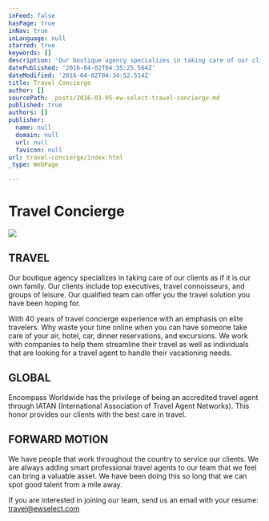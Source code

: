 ```yaml
---
inFeed: false
hasPage: true
inNav: true
inLanguage: null
starred: true
keywords: []
description: 'Our boutique agency specializes in taking care of our clients as if it is our own family. Our clients include top executives, travel connoisseurs, and groups of leisure. Our qualified team can offer you the travel solution you have been hoping for.'
datePublished: '2016-04-02T04:35:25.564Z'
dateModified: '2016-04-02T04:34:52.514Z'
title: Travel Concierge
author: []
sourcePath: _posts/2016-03-05-ew-select-travel-concierge.md
published: true
authors: []
publisher:
  name: null
  domain: null
  url: null
  favicon: null
url: travel-concierge/index.html
_type: WebPage

---
```

# Travel Concierge
![](https://the-grid-user-content.s3-us-west-2.amazonaws.com/83a74cb7-bf67-45b9-aaf7-397a7c535506.jpg)

## TRAVEL

Our boutique agency specializes in taking care of our clients as if it is our own family. Our clients include top executives, travel connoisseurs, and groups of leisure. Our qualified team can offer you the travel solution you have been hoping for.

With 40 years of travel concierge experience with an emphasis on elite travelers. Why waste your time online when you can have someone take care of your air, hotel, car, dinner reservations, and excursions. We work with companies to help them streamline their travel as well as individuals that are looking for a travel agent to handle their vacationing needs.

## GLOBAL

Encompass Worldwide has the privilege of being an accredited travel agent through IATAN (International Association of Travel Agent Networks). This honor provides our clients with the best care in travel.

## FORWARD MOTION

We have people that work throughout the country to service our clients. We are always adding smart professional travel agents to our team that we feel can bring a valuable asset. We have been doing this so long that we can spot good talent from a mile away.

If you are interested in joining our team, send us an email with your resume: [travel@ewselect.com][0]

[0]: null